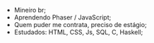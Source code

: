 - Mineiro br;
- Aprendendo Phaser / JavaScript;
- Quem puder me contrata, preciso de estágio;
- Estudados: HTML, CSS, Js, SQL, C, Haskell;

<!---
Danielbgoncalves/Danielbgoncalves is a ✨ special ✨ repository because its `README.md` (this file) appears on your GitHub profile.
You can click the Preview link to take a look at your changes.
--->
